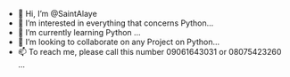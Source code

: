 - 👋 Hi, I’m @SaintAlaye
- 👀 I’m interested in everything that concerns Python...
- 🌱 I’m currently learning Python ...
- 💞️ I’m looking to collaborate on any Project on Python...
- 📫 To reach me, please call this number 09061643031 or 08075423260 ...

<!---
SaintAlaye/SaintAlaye is a ✨ special ✨ repository because its `README.md` (this file) appears on your GitHub profile.
You can click the Preview link to take a look at your changes.
--->
